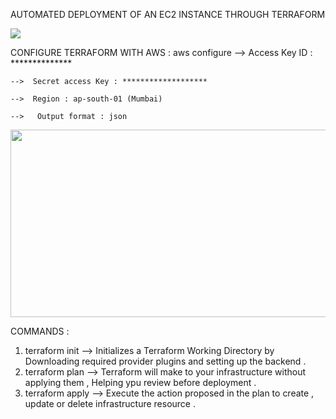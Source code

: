 AUTOMATED DEPLOYMENT OF AN EC2 INSTANCE THROUGH TERRAFORM 

 <img src="https://github.com/gowtthamm/Terraform-EC2/blob/228fcf4d198ca6ae9f08b2c5c780b3d5029b60e6/Flowchart.png" >

 CONFIGURE TERRAFORM WITH AWS :
    aws configure 
    -->  Access Key ID : **************
    
    -->  Secret access Key : *******************
    
    -->  Region : ap-south-01 (Mumbai)
    
    -->   Output format : json

<img src="https://github.com/gowtthamm/Terraform-EC2/blob/d0c07a81368113b043e2fc6c126459adaac00903/AWS%20Configure.png" width="700" height="300">

		
 COMMANDS :
  01. terraform init 
           --> Initializes a Terraform Working Directory by Downloading required provider plugins and setting up the backend .
  02. terraform plan 
           -->  Terraform will make to your infrastructure without applying them , Helping ypu review before deployment .
  03. terraform apply 
           --> Execute the action proposed in the plan to create , update or delete infrastructure resource .
  

